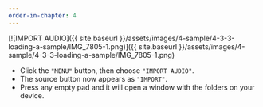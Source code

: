 ```yaml
---
order-in-chapter: 4
---
```


[![IMPORT AUDIO]({{ site.baseurl }}/assets/images/4-sample/4-3-3-loading-a-sample/IMG_7805-1.png)]({{
site.baseurl }}/assets/images/4-sample/4-3-3-loading-a-sample/IMG_7805-1.png)

- Click the `"MENU"` button, then choose `"IMPORT AUDIO"`.
- The source button now appears as `"IMPORT"`.
- Press any empty pad and it will open a window with the folders on your device.
